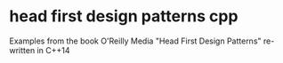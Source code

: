 # head first design patterns cpp

Examples from the book O'Reilly Media "Head First Design Patterns" re-written in C++14
